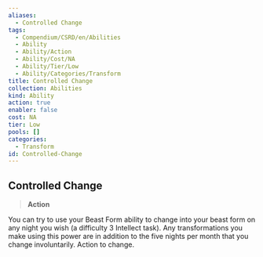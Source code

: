 ```yaml
---
aliases:
  - Controlled Change
tags:
  - Compendium/CSRD/en/Abilities
  - Ability
  - Ability/Action
  - Ability/Cost/NA
  - Ability/Tier/Low
  - Ability/Categories/Transform
title: Controlled Change
collection: Abilities
kind: Ability
action: true
enabler: false
cost: NA
tier: Low
pools: []
categories:
  - Transform
id: Controlled-Change
---
```

## Controlled Change    
>**Action**  
    
You can try to use your Beast Form ability to change into your beast form on any night you wish (a difficulty 3 Intellect task). Any transformations you make using this power are in addition to the five nights per month that you change involuntarily. Action to change.
